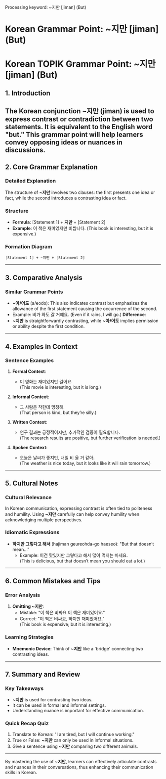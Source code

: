 Processing keyword: ~지만 [jiman] (But)
# Korean Grammar Point: ~지만 [jiman] (But)
# Korean TOPIK Grammar Point: ~지만 [jiman] (But)
## 1. Introduction
The Korean conjunction **~지만** (jiman) is used to express contrast or contradiction between two statements. It is equivalent to the English word "but." This grammar point will help learners convey opposing ideas or nuances in discussions.
---
## 2. Core Grammar Explanation
### Detailed Explanation
The structure of **~지만** involves two clauses: the first presents one idea or fact, while the second introduces a contrasting idea or fact. 
### Structure
- **Formula**: [Statement 1] + **지만** + [Statement 2]
- **Example**: 이 책은 재미있지만 비쌉니다. (This book is interesting, but it is expensive.)
### Formation Diagram
```
[Statement 1] + ~지만 + [Statement 2]
```
---
## 3. Comparative Analysis
### Similar Grammar Points
- **~아/어도** (a/eodo): This also indicates contrast but emphasizes the allowance of the first statement causing the occurrence of the second.  
- Example: 비가 와도 갈 거예요. (Even if it rains, I will go.)
**Difference**: 
- **~지만** is straightforwardly contrasting, while **~아/어도** implies permission or ability despite the first condition.
---
## 4. Examples in Context
### Sentence Examples
1. **Formal Context**: 
   - 이 영화는 재미있지만 길어요.  
     (This movie is interesting, but it is long.)
   
2. **Informal Context**: 
   - 그 사람은 착한데 멍청해.  
     (That person is kind, but they’re silly.)
  
3. **Written Context**: 
   - 연구 결과는 긍정적이지만, 추가적인 검증이 필요합니다.  
     (The research results are positive, but further verification is needed.)
4. **Spoken Context**: 
   - 오늘은 날씨가 좋지만, 내일 비 올 거 같아.  
     (The weather is nice today, but it looks like it will rain tomorrow.)
---
## 5. Cultural Notes
### Cultural Relevance
In Korean communication, expressing contrast is often tied to politeness and humility. Using **~지만** carefully can help convey humility when acknowledging multiple perspectives.
### Idiomatic Expressions
- **하지만 그렇다고 해서** (hajiman geureohda-go haeseo): "But that doesn’t mean…"  
  - Example: 이건 맛있지만 그렇다고 해서 많이 먹지는 마세요.  
    (This is delicious, but that doesn’t mean you should eat a lot.)
---
## 6. Common Mistakes and Tips
### Error Analysis
1. **Omitting ~지만**:
   - Mistake: "이 책은 비싸요 이 책은 재미있어요."  
   - Correct: "이 책은 비싸요, 하지만 재미있어요."  
   (This book is expensive; but it is interesting.)
### Learning Strategies
- **Mnemonic Device**: Think of **~지만** like a 'bridge' connecting two contrasting ideas. 
---
## 7. Summary and Review
### Key Takeaways
- **~지만** is used for contrasting two ideas.
- It can be used in formal and informal settings.
- Understanding nuance is important for effective communication.
### Quick Recap Quiz
1. Translate to Korean: "I am tired, but I will continue working."
2. True or False: **~지만** can only be used in informal situations.  
3. Give a sentence using **~지만** comparing two different animals.
---
By mastering the use of **~지만**, learners can effectively articulate contrasts and nuances in their conversations, thus enhancing their communication skills in Korean.
